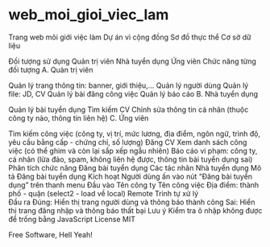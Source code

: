 # web_moi_gioi_viec_lam
Trang web môi giới việc làm
Dự án vì cộng đồng
Sơ đồ thực thể Cơ sở dữ liệu

Đối tượng sử dụng
Quản trị viên
Nhà tuyển dụng
Ứng viên
Chức năng từng đối tượng
A. Quản trị viên

Quản lý trang thông tin: banner, giới thiệu,…
Quản lý người dùng
Quản lý file: JD, CV
Quản lý bài đăng công việc
Quản lý báo cáo
B. Nhà tuyển dụng

Quản lý bài tuyển dụng
Tìm kiếm CV
Chỉnh sửa thông tin cá nhân (thuộc công ty nào, thông tin liên hệ)
C. Ứng viên

Tìm kiếm công việc (công ty, vị trí, mức lương, địa điểm, ngôn ngữ, trình độ, yêu cầu bằng cấp - chứng chỉ, số lượng)
Đăng CV
Xem danh sách công việc (có thể ghim và còn lại sắp xếp ngẫu nhiên)
Báo cáo vi phạm: công ty, cá nhân (lừa đảo, spam, không liên hệ được, thông tin bài tuyển dụng sai)
Phân tích chức năng
Đăng bài tuyển dụng
Các tác nhân	Nhà tuyển dụng
Mô tả	Đăng bài tuyển dụng
Kích hoạt	Người dùng ấn vào nút “Đăng bài tuyển dụng” trên thanh menu
Đầu vào	Tên công ty
Tên công việc
Địa điểm: thành phố - quận (select2 - load về local)
Remote
Trình tự xử lý	
Đầu ra	Đúng: Hiển thị trang người dùng và thông báo thành công
Sai: Hiển thị trang đăng nhập và thông báo thất bại
Lưu ý	Kiểm tra ô nhập không được để trống bằng JavaScript
License
MIT

Free Software, Hell Yeah!

